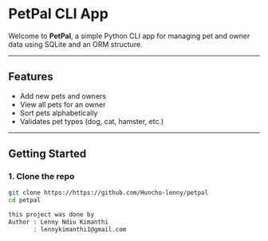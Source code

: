 # PetPal CLI App

Welcome to **PetPal**, a simple Python CLI app for managing pet and owner data using SQLite and an ORM structure.

---

## Features

- Add new pets and owners
- View all pets for an owner
- Sort pets alphabetically
- Validates pet types (dog, cat, hamster, etc.)

---

## Getting Started

### 1. Clone the repo
```bash
git clone https://https://github.com/Huncho-lenny/petpal
cd petpal

this project was done by 
Author : Lenny Ndiu Kimanthi
       : lennykimanthi1@gmail.com  